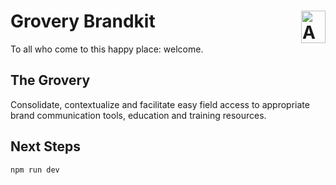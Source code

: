 # Grovery Brandkit <img align="right" valign="center" height="52" width="39" src="/favicon.svg" alt="Astro logo" />

To all who come to this happy place: welcome.

## The Grovery

Consolidate, contextualize and facilitate easy field access to appropriate brand communication tools, education and training resources.

## Next Steps

```shell
npm run dev
```
